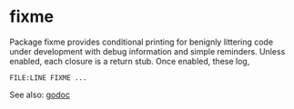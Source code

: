# fixme

Package fixme provides conditional printing for benignly littering code under
development with debug information and simple reminders.  Unless enabled, each
closure is a return stub.  Once enabled, these log,

	FILE:LINE FIXME ...

See also: [godoc](http://godoc.org/github.com/tgrennan/fixme)
